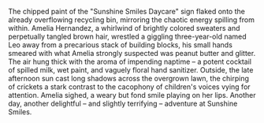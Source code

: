 The chipped paint of the "Sunshine Smiles Daycare" sign flaked onto the already overflowing recycling bin, mirroring the chaotic energy spilling from within.  Amelia Hernandez, a whirlwind of brightly colored sweaters and perpetually tangled brown hair, wrestled a giggling three-year-old named Leo away from a precarious stack of building blocks, his small hands smeared with what Amelia strongly suspected was peanut butter and glitter. The air hung thick with the aroma of impending naptime – a potent cocktail of spilled milk, wet paint, and vaguely floral hand sanitizer.  Outside, the late afternoon sun cast long shadows across the overgrown lawn, the chirping of crickets a stark contrast to the cacophony of children's voices vying for attention.  Amelia sighed, a weary but fond smile playing on her lips. Another day, another delightful – and slightly terrifying – adventure at Sunshine Smiles.
